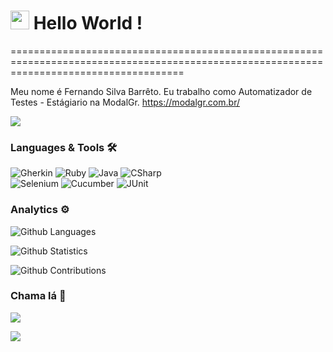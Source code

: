 
<h1><img src="https://emojis.slackmojis.com/emojis/images/1531849430/4246/blob-sunglasses.gif?1531849430" width="30"/> Hello World ! </h1>
==========================================================================================================================================


Meu nome é Fernando Silva Barrêto. Eu trabalho como Automatizador de Testes - Estágiario na ModalGr.
https://modalgr.com.br/

![](http://estruyf-github.azurewebsites.net/api/VisitorHit?user=FernandoSilva11&repo=FernandoSilva11&countColorcountColor)

### Languages & Tools 🛠  
![Gherkin](https://img.shields.io/badge/-Gherkin-05122A?style=flat&color=green)&nbsp;![Ruby](https://img.shields.io/badge/-Ruby-05122A?style=flat&color=green)&nbsp;![Java](https://img.shields.io/badge/-Java-05122A?style=flat&color=green)&nbsp;![CSharp](https://img.shields.io/badge/-CSharp-05122A?style=flat&color=green)&nbsp;  
![Selenium](https://img.shields.io/badge/-Selenium-05122A?style=flat&color=orange)&nbsp;![Cucumber](https://img.shields.io/badge/-Cucumber-05122A?style=flat&color=orange)&nbsp;![JUnit](https://img.shields.io/badge/-JUnit-05122A?style=flat&color=orange)&nbsp;  


### Analytics ⚙️

![Github Languages](https://github-readme-stats.vercel.app/api/top-langs/?username=FernandoSilva11&layout=compact&count_private=true)

![Github Statistics](https://github-readme-stats.vercel.app/api/?username=FernandoSilva11&count_private=true&show_icons=true)

![Github Contributions](https://github-readme-streak-stats.herokuapp.com/?user=FernandoSilva11&hide_border=true)

### Chama lá 🤝

<p align="left">

<a href="https://www.linkedin.com/in/fernandosilvabarreto/"><img src="https://img.shields.io/badge/-LinkedIn-0077B5?style=flat&logo=Linkedin&logoColor=white"/></a>

<a href="https://fernandosilvabarreto1.medium.com/"><img src="https://img.shields.io/badge/-Medium-%2312100E?style=flat&logo=medium&logoColor=white"/></a>

</p>
